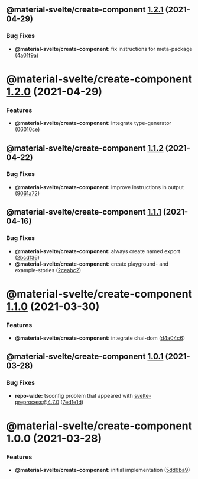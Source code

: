 ## @material-svelte/create-component [1.2.1](https://github.com/material-svelte/material-svelte/compare/@material-svelte/create-component@1.2.0...@material-svelte/create-component@1.2.1) (2021-04-29)


### Bug Fixes

* **@material-svelte/create-component:** fix instructions for meta-package ([4a01f9a](https://github.com/material-svelte/material-svelte/commit/4a01f9a99982ed114dfab463be97c2e5d14f12f0))

# @material-svelte/create-component [1.2.0](https://github.com/material-svelte/material-svelte/compare/@material-svelte/create-component@1.1.2...@material-svelte/create-component@1.2.0) (2021-04-29)


### Features

* **@material-svelte/create-component:** integrate type-generator ([06010ce](https://github.com/material-svelte/material-svelte/commit/06010ce9de26a96792616cc8f71883ebed371ff9))

## @material-svelte/create-component [1.1.2](https://github.com/material-svelte/material-svelte/compare/@material-svelte/create-component@1.1.1...@material-svelte/create-component@1.1.2) (2021-04-22)


### Bug Fixes

* **@material-svelte/create-component:** improve instructions in output ([9061a72](https://github.com/material-svelte/material-svelte/commit/9061a728e881783988085ad2b8ae286fbfd40352))

## @material-svelte/create-component [1.1.1](https://github.com/material-svelte/material-svelte/compare/@material-svelte/create-component@1.1.0...@material-svelte/create-component@1.1.1) (2021-04-16)


### Bug Fixes

* **@material-svelte/create-component:** always create named export ([2bcdf36](https://github.com/material-svelte/material-svelte/commit/2bcdf36cf42c16575e446d8f1c6c2513325d3534))
* **@material-svelte/create-component:** create playground- and example-stories ([2ceabc2](https://github.com/material-svelte/material-svelte/commit/2ceabc29bf17c7716b718aa92722367099f77432))

# @material-svelte/create-component [1.1.0](https://github.com/material-svelte/material-svelte/compare/@material-svelte/create-component@1.0.1...@material-svelte/create-component@1.1.0) (2021-03-30)


### Features

* **@material-svelte/create-component:** integrate chai-dom ([d4a04c6](https://github.com/material-svelte/material-svelte/commit/d4a04c686e12fe166c7b64ec8ad70e418d5e9225))

## @material-svelte/create-component [1.0.1](https://github.com/material-svelte/material-svelte/compare/@material-svelte/create-component@1.0.0...@material-svelte/create-component@1.0.1) (2021-03-28)


### Bug Fixes

* **repo-wide:** tsconfig problem that appeared with svelte-preprocess@4.7.0 ([7ed1e1d](https://github.com/material-svelte/material-svelte/commit/7ed1e1d57e5caf60f39ebd8a67cf0ae0ad28f529))

# @material-svelte/create-component 1.0.0 (2021-03-28)


### Features

* **@material-svelte/create-component:** initial implementation ([5dd6ba9](https://github.com/material-svelte/material-svelte/commit/5dd6ba9f9eef67322fd0f8066aa2744852ab99c1))
